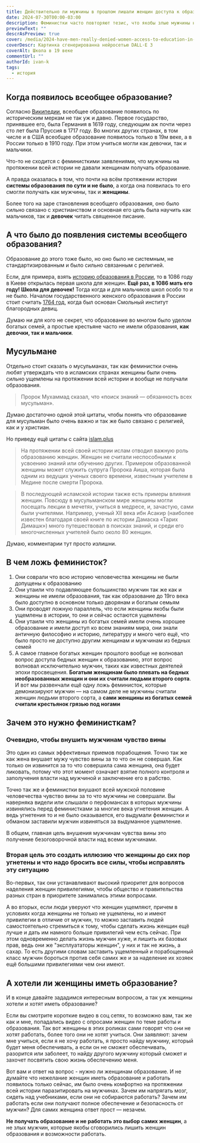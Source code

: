 ```yaml
---
title: Действительно ли мужчины в прошлом лишали женщин доступа к образованию?
date: 2024-07-30T00:00-03:00
description: Феминистки часто повторяют тезис, что якобы злые мужчины не давали женщинам доступа к образованию, считали их глупыми и специально не давали развиваться. Но правда ли это? Давайте разберёмся.
previewText: ""
descrAsPreview: true
cover: /media/2024-have-men-really-denied-women-access-to-education-in-the-past.avif
coverDescr: Картинка сгенерированна нейросетью DALL·E 3
coverAlt: Школа в 19 веке
commentUrl: ""
authorId: ivan-k
tags:
  - история
---
```

## Когда появилось всеобщее образование?

Согласно [Википедии](https://ru.wikipedia.org/wiki/%D0%92%D1%81%D0%B5%D0%BE%D0%B1%D1%89%D0%B5%D0%B5_%D0%BE%D0%B1%D1%80%D0%B0%D0%B7%D0%BE%D0%B2%D0%B0%D0%BD%D0%B8%D0%B5), всеобщее образование появилось по историческим меркам не так уж и давно. Первое государство, принявшее его, была Германия в 1619 году, следующим аж почти через сто лет была Пруссия в 1717 году. Во многих других странах, в том числе и в США всеобщее образование появилось только в 19м веке, а в России только в 1910 году. При этом учиться могли как девочки, так и мальчики.

Что-то не сходится с феминисткими заявлениями, что мужчины на протяжении всей истории не давали женщинам получать образование.

А правда оказалась в том, что почти на всём протяжении истории **системы образования по сути и не было**, а когда она появилась то его смогли получать как мужчины, так и  **женщины**.

Более того на заре становления всеобщего образования, оно было сильно связано с христианством и основная его цель была научить как мальчиков, так и **девочек** читать священное писание.

## А что было до появления системы всеобщего образования?

Образование до этого тоже было, но оно было не системным, не стандартизированным и было сильно связанным с религией.

Если, для примера, взять [историю образования в России](https://ru.wikipedia.org/wiki/%D0%9E%D0%B1%D1%80%D0%B0%D0%B7%D0%BE%D0%B2%D0%B0%D0%BD%D0%B8%D0%B5_%D0%B2_%D0%A0%D0%BE%D1%81%D1%81%D0%B8%D0%B8), то в 1086 году в Киеве открылась первая школа для женщин. **Ещё раз, в 1086 мать его году! Школа для девочек!** Тогда когда и для мальчиков школ особо то и не было. Началом государственного женского образования в России стоит считать [1764 год](https://ru.wikipedia.org/wiki/1764_год), когда был основан Смольный институт благородных девиц.

Думаю ни для кого не секрет, что образование во многом было уделом богатых семей, а простые крестьяне часто не имели образования, **как девочки, так и мальчики**.

## Мусульмане

Отдельно стоит сказать о мусульманах, так как феминистки очень любят утверждать что в исламских странах женщины были очень сильно ущемлены на протяжении всей истории и вообще не получали образования.

> Пророк Мухаммад сказал, что «поиск знаний — обязанность всех мусульман».

Думаю достаточно одной этой цитаты, чтобы понять что образование для мусульман было очень важно и так же было связано с религией, как и у христиан.

Но приведу ещё цитаты с сайта [islam.plus](https://islam.plus/ru/civilizaciya/history/obrazovanie-v-islamskoi-istorii)

> На протяжении всей своей истории ислам отводил важную роль образованию женщин. Женщин не считали неспособными к усвоению знаний или обучению других. Примером образованной женщины может служить супруга Пророка Аиша, которая была одним из ведущих ученых своего времени, известным учителем в Медине после смерти Пророка.

> В последующей исламской истории также есть примеры влияния женщин. Повсюду в мусульманском мире женщины могли посещать лекции в мечетях, учиться в медресе, и, зачастую, сами были учителями. Например, ученый XII века ибн Асакир (наиболее известен благодаря своей книге по истории Дамаска «Тарих Димашк») много путешествовал в поисках знаний, и среди его многочисленных учителей было около 80 женщин.

Думаю, комментарии тут просто излишни.

## В чем ложь феминисток?

1. Они соврали что всю историю человечества женщины не были допущены к образованию
2. Они утаили что подавляющее большинство мужчин так же как и женщины не имели образования, так как образование до 19го века было доступно в основном только дворянам и богатым семьям
3. Они проводят ложную параллель, что если женщины якобы были ущемлены в истории, то они и сейчас остаются ущемлены
4. Они утаили что женщины из богатых семей имели очень хорошее образование и имели доступ ко всем знаниям мира, они знали античную философию и историю, литературу и много чего ещё, что было просто не доступно другим женщинам и мужчинам из бедных семей
5. А самое главное богатых женщин прошлого вообще не волновал вопрос доступа бедных женщин к образованию, этот вопрос волновал исключительно мужчин, таких как известных деятелей эпохи просвещения. **Богатым женщинам было плевать на бедных необразованных женщин и они их считали людьми второго сорта**. И вот мы развенчали ещё одну ложь феминисток, которые демонизируют мужчин — на самом деле не мужчины считали женщин людьми второго сорта, а **сами женщины из богатых семей считали крестьянок грязью под ногами**

## Зачем это нужно феминисткам?

### Очевидно, чтобы внушить мужчинам чувство вины

Это один из самых эффективных приемов порабощения. Точно так же как жена внушает мужу чувство вины за то что он не совершал. Как только он извинится за то что совершила сама женщина, она будет ликовать, потому что этот момент означает взятие полного контроля и заполучения власти над мужчиной и заключение его в рабство.

Точно так же и феминистки внушают всей мужской половине человечества чувство вины за то что мужчины не совершали. Вы наверняка видели или слышали о перфомансах в которых мужчины извинялись перед феминистками за многие века угнетения женщин. А ведь угнетения то и не было оказывается, его выдумали феминистки и обманом заставили мужчин извиняться за выдуманное ущемление.

В общем, главная цель внушения мужчинам чувства вины это получение безоговорочной власти над всеми мужчинами.

### Вторая цель это создать иллюзию что женщины до сих пор угнетены и что надо бросить все силы, чтобы исправлять эту ситуацию

Во-первых, так они устанавливают высокий приоритет для вопросов наделения женщин привилегиями, чтобы общество и правительства разных стран в приоритете занимались этими вопросами.

А во вторых, если люди уверуют что женщин ущемляют, причем в условиях когда женщины не только не ущемлены, но и имеют привилегии в отличие от мужчин, то можно заставить людей самостоятельно стремиться к тому, чтобы сделать жизнь женщин ещё лучше и дать им намного больше привилегий чем есть сейчас. При этом одновременно делать жизнь мужчин хуже, и лишить их базовых прав, ведь они же "эксплуататоры женщин", у них и так не жизнь, а сахар. То есть другими словам заставить ущемленный и порабощенный класс мужчин бороться против себя самих же и за наделение их хозяек ещё большими привилегиями чем они имеют.

## А хотели ли женщины иметь образование?

И в конце давайте зададимся интересным вопросом, а так уж женщины хотели и хотят иметь образование?

Если вы смотрите короткие видео в соц сетях, то возможно вам, так же как и мне, попадались видео с опросами женщин по теме работы и образования. Так вот женщины в этих роликах сами говорят что они не хотят работать, более того они не хотят учиться. Они заявляют: зачем мне учиться, если я не хочу работать, я просто найду мужчину, который будет меня обеспечивать, а если он не сможет обеспечивать, разорится или заболеет, то найду другого мужчину который сможет и захочет посвятить свою жизнь обеспечению меня.

Вот вам и ответ на вопрос - нужно ли женщинам образование. И не думайте что нежелание женщин иметь образование и работать появилось только сейчас, им было очень комфортно на протяжении всей истории паразитировать на мужчинах. Зачем им напрягать мозг, сидеть над учебниками, если они не собираются работать? Зачем им работать если они получают полное обеспечение и безопасность от мужчин? Для самих женщина ответ прост — незачем.

**Не получать образование и не работать это выбор самих женщин**, а не злых мужчин, которые якобы сговорились лишить женщин образования и возможности работать.
